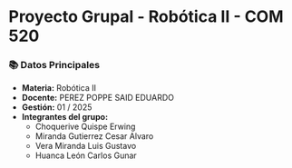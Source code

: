 # Proyecto Grupal - Robótica II - COM 520

### 📚 **Datos Principales**
- **Materia:** Robótica II
- **Docente:** PEREZ POPPE SAID EDUARDO
- **Gestión:** 01 / 2025
- **Integrantes del grupo:**
  - Choquerive Quispe Erwing
  - Miranda Gutierrez Cesar Alvaro
  - Vera Miranda Luis Gustavo
  - Huanca León Carlos Gunar
